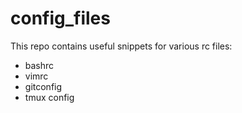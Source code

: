 # config_files

This repo contains useful snippets for various rc files:
- bashrc
- vimrc
- gitconfig
- tmux config
